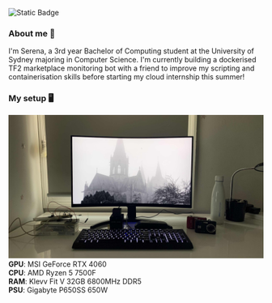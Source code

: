 ![Static Badge](https://github-readme-stats.vercel.app/api/top-langs/?username=szynl&theme=graywhite&show_icons=true&hide_border=false&layout=compact)

### About me 👋
I'm Serena, a 3rd year Bachelor of Computing student at the University of Sydney majoring in Computer Science. I'm currently building a dockerised TF2 marketplace monitoring bot with a friend to improve my scripting and containerisation skills before starting my cloud internship this summer!   

### My setup 🖥️
![My Setup](https://raw.githubusercontent.com/szynl/szynl/main/my%20setup.jpg)
**GPU**: MSI GeForce RTX 4060  
**CPU**: AMD Ryzen 5 7500F  
**RAM**: Klevv Fit V 32GB 6800MHz DDR5  
**PSU**: Gigabyte P650SS 650W  
